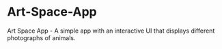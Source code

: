 # Art-Space-App
Art Space App - A simple app with an interactive UI that displays different photographs of animals.
